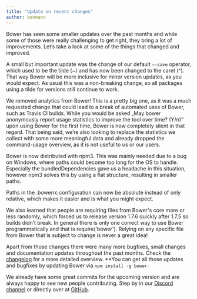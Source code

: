 ```yaml
---
title: "Update on recent changes"
author: benmann
---
```


Bower has seen some smaller updates over the past months and while some of those were really challenging to get right, they bring a lot of improvements. Let’s take a look at some of the things that changed and improved.   

A small but important update was the change of our default `—-save` operator, which used to be the tilde (~) and has now been changed to the caret (^). That way Bower will be more inclusive for minor version updates, as you would expect. As usual this was a non-breaking change, so all packages using a tilde for versions still continue to work.   

We removed analytics from Bower! This is a pretty big one, as it was a much requested change that could lead to a break of automated uses of Bower, such as Travis CI builds. While you would be asked „May bower anonymously report usage statistics to improve the tool over time? (Y/n)“ upon using Bower for the first time, Bower is now completely silent in that regard. That being said, we’re also looking to replace the statistics we collect with some more meaningful data and already dropped the command-usage overview, as it is not useful to us or our users.   

Bower is now distributed with npm3. This was mainly needed due to a bug on Windows, where paths could become too long for the OS to handle. Especially the bundledDependencies gave us a headache in this situation, however npm3 solves this by using a flat structure, resulting in smaller paths.   

Paths in the .bowerrc configuration can now be absolute instead of only relative, which makes it easier and is what you might expect.  

We also learned that people are requiring files from Bower's core more or less randomly, which forced us to release version 1.7.6 quickly after 1.7.5 so builds didn’t break. In general there is only one correct way to use Bower programmatically and that is require('bower'). Relying on any specific file from Bower that is subject to change is never a great idea!

Apart from those changes there were many more bugfixes, small changes and documentation updates throughout the past months. Check the [changelog](https://github.com/bower/bower/blob/master/CHANGELOG.md) for a more detailed overview. 
**You can get all those updates and bugfixes by updating Bower via `npm install -g bower`.

We already have some great commits for the upcoming version and are always happy to see new people contributing. Step by in our [Discord channel](https://discord.gg/0fFM7QF0KpZRh2cY) or directly over at [GitHub](https://github.com/bower/bower).
